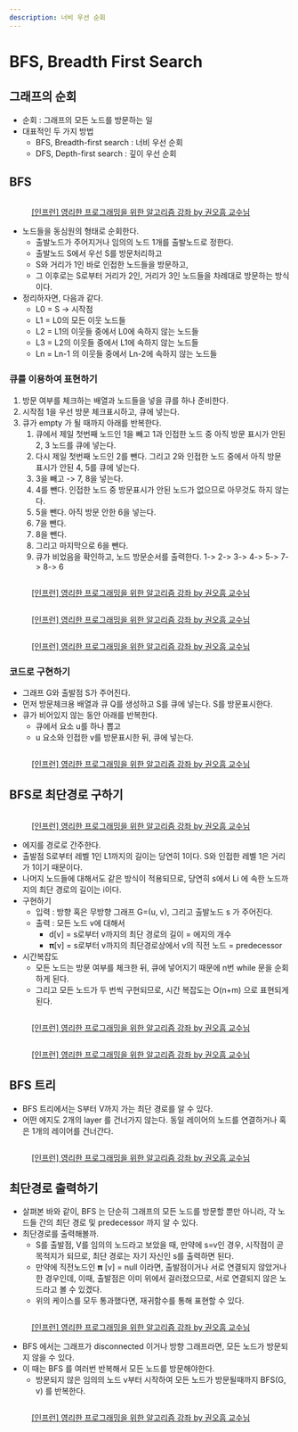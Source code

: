 ```yaml
---
description: 너비 우선 순회
---
```


# BFS, Breadth First Search

## 그래프의 순회&#x20;

* 순회 : 그래프의 모든 노드를 방문하는 일
* 대표적인 두 가지 방법
  * BFS, Breadth-first search : 너비 우선 순회&#x20;
  * DFS, Depth-first search : 깊이 우선 순회&#x20;

## BFS

<figure><img src="../../../.gitbook/assets/image (33) (1) (2) (1).png" alt=""><figcaption><p><a href="https://www.inflearn.com/course/%EC%95%8C%EA%B3%A0%EB%A6%AC%EC%A6%98-%EA%B0%95%EC%A2%8C">[인프런] 영리한 프로그래밍을 위한 알고리즘 강좌 by 권오흠 교수님</a></p></figcaption></figure>

* 노드들을 동심원의 형태로 순회한다.&#x20;
  * 출발노드가 주어지거나 임의의 노드 1개를 출발노드로 정한다.&#x20;
  * 출발노드 S에서 우선 S를 방문처리하고&#x20;
  * S와 거리가 1인 바로 인접한 노드들을 방문하고,&#x20;
  * 그 이후로는 S로부터 거리가 2인, 거리가 3인 노드들을 차례대로 방문하는 방식이다.&#x20;
* 정리하자면, 다음과 같다.&#x20;
  * L0 = S -> 시작점&#x20;
  * L1 = L0의 모든 이웃 노드들
  * L2 = L1의 이웃들 중에서 L0에 속하지 않는 노드들
  * L3 = L2의 이웃들 중에서 L1에 속하지 않는 노드들&#x20;
  * Ln = Ln-1 의 이웃들 중에서 Ln-2에 속하지 않는 노드들&#x20;

### 큐를 이용하여 표현하기

1. 방문 여부를 체크하는 배열과 노드들을 넣을 큐를 하나 준비한다.&#x20;
2. 시작점 1을 우선 방문 체크표시하고, 큐에 넣는다.&#x20;
3. 큐가 empty 가 될 때까지 아래를 반복한다.&#x20;
   1. 큐에서 제일 첫번째 노드인 1을 빼고 1과 인접한 노드 중 아직 방문 표시가 안된 2, 3 노드를 큐에 넣는다.
   2. 다시 제일 첫번째 노드인 2를 뺀다. 그리고 2와 인접한 노드 중에서 아직 방문 표시가 안된 4, 5를 큐에 넣는다.&#x20;
   3. 3을 빼고 -> 7, 8을 넣는다.&#x20;
   4. 4를 뺀다. 인접한 노드 중 방문표시가 안된 노드가 없으므로 아무것도 하지 않는다.&#x20;
   5. 5을 뺀다. 아직 방문 안한 6을 넣는다.&#x20;
   6. 7을 뺀다.&#x20;
   7. 8을 뺀다.&#x20;
   8. 그리고 마지막으로 6을 뺀다.&#x20;
   9. 큐가 비었음을 확인하고, 노드 방문순서를 출력한다. 1-> 2-> 3-> 4-> 5-> 7-> 8-> 6

<figure><img src="../../../.gitbook/assets/image (1) (6) (1) (1).png" alt=""><figcaption><p><a href="https://www.inflearn.com/course/%EC%95%8C%EA%B3%A0%EB%A6%AC%EC%A6%98-%EA%B0%95%EC%A2%8C">[인프런] 영리한 프로그래밍을 위한 알고리즘 강좌 by 권오흠 교수님</a></p></figcaption></figure>

<figure><img src="../../../.gitbook/assets/image (38) (2) (1).png" alt=""><figcaption><p><a href="https://www.inflearn.com/course/%EC%95%8C%EA%B3%A0%EB%A6%AC%EC%A6%98-%EA%B0%95%EC%A2%8C">[인프런] 영리한 프로그래밍을 위한 알고리즘 강좌 by 권오흠 교수님</a></p></figcaption></figure>

<figure><img src="../../../.gitbook/assets/image (11) (3) (1).png" alt=""><figcaption><p><a href="https://www.inflearn.com/course/%EC%95%8C%EA%B3%A0%EB%A6%AC%EC%A6%98-%EA%B0%95%EC%A2%8C">[인프런] 영리한 프로그래밍을 위한 알고리즘 강좌 by 권오흠 교수님</a></p></figcaption></figure>

### 코드로 구현하기

* 그래프 G와 출발점 S가 주어진다.&#x20;
* 먼저 방문체크용 배열과 큐 Q를 생성하고 S를 큐에 넣는다. S를 방문표시한다.&#x20;
* 큐가 비어있지 않는 동안 아래를 반복한다.&#x20;
  * 큐에서 요소 u를 하나 뽑고&#x20;
  * u 요소와 인접한 v를 방문표시한 뒤, 큐에 넣는다.&#x20;

<figure><img src="../../../.gitbook/assets/image (15) (4).png" alt=""><figcaption><p><a href="https://www.inflearn.com/course/%EC%95%8C%EA%B3%A0%EB%A6%AC%EC%A6%98-%EA%B0%95%EC%A2%8C">[인프런] 영리한 프로그래밍을 위한 알고리즘 강좌 by 권오흠 교수님</a></p></figcaption></figure>



## BFS로 최단경로 구하기

<figure><img src="../../../.gitbook/assets/image (2) (9) (1).png" alt=""><figcaption><p><a href="https://www.inflearn.com/course/%EC%95%8C%EA%B3%A0%EB%A6%AC%EC%A6%98-%EA%B0%95%EC%A2%8C">[인프런] 영리한 프로그래밍을 위한 알고리즘 강좌 by 권오흠 교수님</a></p></figcaption></figure>

* 에지를 경로로 간주한다.&#x20;
* 출발점 S로부터 레벨 1인 L1까지의 길이는 당연히 1이다. S와 인접한 레벨 1은 거리가 1이기 때문이다.&#x20;
* 나머지 노드들에 대해서도 같은 방식이 적용되므로, 당연히 s에서 Li 에 속한 노드까지의 최단 경로의 길이는 i이다.&#x20;
* 구현하기&#x20;
  * 입력 : 방향 혹은 무방향 그래프 G=(u, v), 그리고 출발노드 s 가 주어진다.&#x20;
  * 출력 : 모든 노드 v에 대해서&#x20;
    * d\[v] = s로부터 v까지의 최단 경로의 길이 = 에지의 개수&#x20;
    * 𝛑\[v] = s로부터 v까지의 최단경로상에서 v의 직전 노드 = predecessor &#x20;
* 시간복잡도
  * 모든 노드는 방문 여부를 체크한 뒤, 큐에 넣어지기 때문에 n번 while 문을 순회하게 된다.&#x20;
  * 그리고 모든 노드가 두 번씩 구현되므로, 시간 복잡도는 O(n+m) 으로 표현되게 된다.&#x20;

<figure><img src="../../../.gitbook/assets/image (37) (1) (2) (1).png" alt=""><figcaption><p><a href="https://www.inflearn.com/course/%EC%95%8C%EA%B3%A0%EB%A6%AC%EC%A6%98-%EA%B0%95%EC%A2%8C">[인프런] 영리한 프로그래밍을 위한 알고리즘 강좌 by 권오흠 교수님</a></p></figcaption></figure>

<figure><img src="../../../.gitbook/assets/image (10) (7) (1).png" alt=""><figcaption><p><a href="https://www.inflearn.com/course/%EC%95%8C%EA%B3%A0%EB%A6%AC%EC%A6%98-%EA%B0%95%EC%A2%8C">[인프런] 영리한 프로그래밍을 위한 알고리즘 강좌 by 권오흠 교수님</a></p></figcaption></figure>

## BFS 트리

* BFS 트리에서는 S부터 V까지 가는 최단 경로를 알 수 있다.&#x20;
* 어떤 에지도 2개의 layer 를 건너가지 않는다. 동일 레이어의 노드를 연결하거나 혹은 1개의 레이어를 건너간다.&#x20;

<figure><img src="../../../.gitbook/assets/image (24) (2) (1).png" alt=""><figcaption><p><a href="https://www.inflearn.com/course/%EC%95%8C%EA%B3%A0%EB%A6%AC%EC%A6%98-%EA%B0%95%EC%A2%8C">[인프런] 영리한 프로그래밍을 위한 알고리즘 강좌 by 권오흠 교수님</a></p></figcaption></figure>

## 최단경로 출력하기&#x20;

* 살펴본 바와 같이, BFS 는 단순히 그래프의 모든 노드를 방문할 뿐만 아니라, 각 노드들 간의 최단 경로 및 predecessor 까지 알 수 있다.&#x20;
* 최단경로를 출력해볼까.&#x20;
  * S를 출발점, V를 임의의 노드라고 보았을 때, 만약에 s=v인 경우, 시작점이 곧 목적지가 되므로, 최단 경로는 자기 자신인 s를 출력하면 된다.&#x20;
  * 만약에 직전노드인 𝛑 \[v] = null 이라면, 출발점이거나 서로 연결되지 않았거나 한 경우인데, 이때, 출발점은 이미 위에서 걸러졌으므로, 서로 연결되지 않은 노드라고 볼 수 있겠다.&#x20;
  * 위의 케이스를 모두 통과했다면, 재귀함수를 통해 표현할 수 있다.&#x20;

<figure><img src="../../../.gitbook/assets/image (20) (2) (1).png" alt=""><figcaption><p><a href="https://www.inflearn.com/course/%EC%95%8C%EA%B3%A0%EB%A6%AC%EC%A6%98-%EA%B0%95%EC%A2%8C">[인프런] 영리한 프로그래밍을 위한 알고리즘 강좌 by 권오흠 교수님</a></p></figcaption></figure>



* BFS 에서는 그래프가 disconnected 이거나 방향 그래프라면, 모든 노드가 방문되지 않을 수 있다.&#x20;
* 이 때는 BFS 를 여러번 반복해서 모든 노드를 방문해야한다.&#x20;
  * 방문되지 않은 임의의 노드 v부터 시작하여 모든 노드가 방문될때까지 BFS(G, v) 를 반복한다.&#x20;

<figure><img src="../../../.gitbook/assets/image (22) (3).png" alt=""><figcaption><p><a href="https://www.inflearn.com/course/%EC%95%8C%EA%B3%A0%EB%A6%AC%EC%A6%98-%EA%B0%95%EC%A2%8C">[인프런] 영리한 프로그래밍을 위한 알고리즘 강좌 by 권오흠 교수님</a></p></figcaption></figure>

